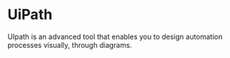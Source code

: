 # UiPath 
UIpath is an advanced tool that enables you to design automation processes visually, through diagrams.
